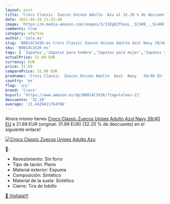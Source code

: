 ```yaml
---
layout: post
title: 'Crocs Classic  Zuecos Unisex Adulto  Azu al 32.20 % de descuento'
date: 2021-04-29 21:33:40
image: 'https://m.media-amazon.com/images/I/31EgK2fhoxL._SL500_._SL400_.jpg'
comments: true
category: ofertas
author: 'tole.es'
slug: 'B0014C3X2K-es Crocs Classic Zuecos Unisex Adulto Azul Navy 39/40 EU'
sku: 'B0014C3X2K-es'
tags: [ 'Zapatos','Zapatos para hombre','Zapatos para mujer','Zapatos y complementos','Zuecos de mujer','Zuecos y mules de mujer','Zuecos y mules para hombre','crocs','zuecos', ]
actualPrice: 21.69 EUR
currency: EUR
price: 21.69
comparePrice: 31.99 EUR
prodname: 'Crocs Classic  Zuecos Unisex Adulto  Azul  Navy   39/40 EU'
country: 'es'
flag: '🇪🇸'
brand: 'Crocs'
buyurl: 'https://www.amazon.es/dp/B0014C3X2K/?tag=tolees-21'
descuento: '32.20'
average: '21.4429411764706'
---
```


Ahora mismo tienes [Crocs Classic  Zuecos Unisex Adulto  Azul  Navy   39/40 EU](https://www.amazon.es/dp/B0014C3X2K/?tag=tolees-21) a 21.69 EUR (original: 31.99 EUR) (32.20 %  de descuento) en el siguiente enlace!

[![Crocs Classic  Zuecos Unisex Adulto  Azu](https://m.media-amazon.com/images/I/31EgK2fhoxL._SL500_._SL400_.jpg)](https://www.amazon.es/dp/B0014C3X2K/?tag=tolees-21)

🔎:

- Revestimiento: Sin forro
- Tipo de tacón: Plano
- Material exterior: Espuma
- Composición: Sintético
- Material de la suela: Sintético
- Cierre: Tira de tobillo

[🛒 Visítala!!!](https://www.amazon.es/dp/B0014C3X2K/?tag=tolees-21)
